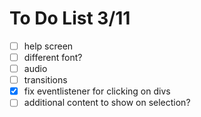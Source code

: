 # To Do List 3/11
- [ ] help screen
- [ ] different font?
- [ ] audio
- [ ] transitions
- [x] fix eventlistener for clicking on divs
- [ ] additional content to show on selection?